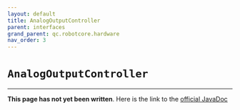 ```yaml
---
layout: default
title: AnalogOutputController
parent: interfaces
grand_parent: qc.robotcore.hardware
nav_order: 3
---
```

# `AnalogOutputController`
---
**This page has not yet been written**. Here is the link to the [official JavaDoc](https://ftctechnh.github.io/ftc_app/doc/javadoc/com/qualcomm/robotcore/hardware/AnalogOutputController.html)
        